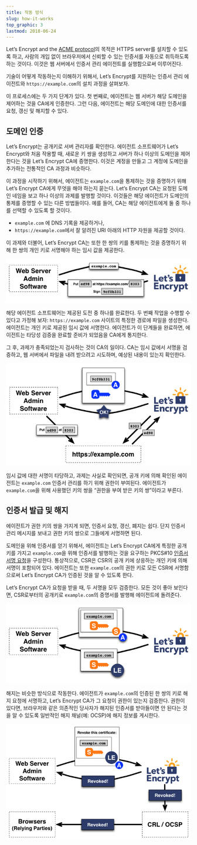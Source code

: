```yaml
---
title: 작동 방식
slug: how-it-works
top_graphic: 3
lastmod: 2018-06-24
---
```


Let’s Encrypt and the [ACME protocol](https://ietf-wg-acme.github.io/acme/)의 목적은 HTTPS server를 설치할 수 있도록 하고, 사람의 개입 없이 브라우저에서 신뢰할 수 있는 인증서를 자동으로 취득하도록 하는 것이다. 이것은 웹 서버에서 인증서 관리 에이전트를 실행함으로써 이루어진다.

기술이 어떻게 작동하는지 이해하기 위해서, Let’s Encrypt를 지원하는 인증서 관리 에이전트와 `https://example.com`의 설치 과정을 살펴보자.

이 프로세스에는 두 가지 단계가 있다. 첫 번째로, 에이전트는 웹 서버가 해당 도메인을 제어하는 것을 CA에게 인증한다. 그런 다음, 에이전트는 해당 도메인에 대한 인증서를 요청, 갱신 및 해지할 수 있다.

## 도메인 인증

Let’s Encrypt는 공개키로 서버 관리자를 확인한다. 에이전트 소프트웨어가 Let’s Encrypt와 처음 작용할 때, 새로운 키 쌍을 생성하고 서버가 하나 이상의 도메인을 제어한다는 것을 Let’s Encrypt CA에 증명한다. 이것은 계정을 만들고 그 계정에 도메인을 추가하는 전통적인 CA 과정과 비슷하다.

이 과정을 시작하기 위해서, 에이전트는 `example.com`을 통제하는 것을 증명하기 위해 Let’s Encrypt CA에게 무엇을 해야 하는지 묻는다. Let’s Encrypt CA는 요청된 도메인 네임을 보고 하나 이상의 과제를 발행할 것이다. 이것들은 해당 에이전트가 도메인의 통제를 증명할 수 있는 다른 방법들이다. 예를 들어, CA는 해당 에이전트에게 둘 중 하나를 선택할 수 있도록 할 것이다.

* `example.com` 에 DNS 기록을 제공하거나,
* `https://example.com`에서 잘 알려진 URI 아래의 HTTP 자원을 제공할 것이다.

이 과제와 더불어, Let’s Encrypt CA는 또한 한 쌍의 키를 통제하는 것을 증명하기 위해 한 쌍의 개인 키로 서명해야 하는 임시 값을 제공한다.

<div class="howitworks-figure">
<img alt="example.com을 검증하기 위해 과제를 요구한다"
     src="/images/howitworks_challenge.png"/>
</div>

해당 에이전트 소프트웨어는 제공된 도전 중 하나를 완료한다. 두 번째 작업을 수행할 수 있다고 가정해 보자: `https://example.com` 사이트의 특정한 경로에 파일을 생성한다. 에이전트는 개인 키로 제공된 임시 값에 서명한다. 에이전트가 이 단계들을 완료하면, 에이전트는 타당성 검증을 완료할 준비가 되었음을 CA에게 통지한다.

그 후, 과제가 충족되었는지 검사하는 것이 CA의 일이다. CA는 임시 값에서 서명을 검증하고, 웹 서버에서 파일을 내려 받으려고 시도하며, 예상된 내용이 있는지 확인한다.

<div class="howitworks-figure">
<img alt="example.com을 활동 허가를 요청하기"
     src="/images/howitworks_authorization.png"/>
</div>

임시 값에 대한 서명이 타당하고, 과제는 사실로 확인되면, 공개 키에 의해 확인된 에이전트는 `example.com` 인증서 관리를 하기 위해 권한이 부여된다. 에이전트가 `example.com`을 위해 사용했던 키의 쌍을 “권한을 부여 받은 키의 쌍”이라고 부른다.

## 인증서 발급 및 해지

에이전트가 권한 키의 쌍을 가지게 되면, 인증서 요청, 갱신, 폐지는 쉽다. 단지 인증서 관리 메시지를 보내고 권한 키의 쌍으로 그들에게 서명하면 된다.

도메인을 위해 인증서를 얻기 위해서, 에이전트는 Let’s Encrypt CA에게 특정한 공개 키를 가지고 `example.com`을 위해 인증서를 발행하는 것을 요구하는 PKCS#10 [인증서 서명 요청](https://tools.ietf.org/html/rfc2986)을 구성한다. 통상적으로, CSR은 CSR의 공개 키에 상응하는 개인 키에 의해 서명이 포함되어 있다. 에이전트는 또한 `example.com`의 권한 키로 모든 CSR에 서명함으로써 Let’s Encrypt CA가 인증된 것을 알 수 있도록 한다.

Let’s Encrypt CA가 요청을 받을 때, 두 서명을 모두 검증한다. 모든 것이 좋아 보인다면, CSR로부터의 공개키로 `example.com`의 증명서를 발행해 에이전트에 돌려준다.

<div class="howitworks-figure">
<img alt="example.com 자격증 요청"
     src="/images/howitworks_certificate.png"/>
</div>

해지는 비슷한 방식으로 작동한다. 에이전트가 `example.com`의 인증된 한 쌍의 키로 해지 요청에 서명하고, Let’s Encrypt CA가 그 요청이 권한이 있는지 검증한다. 권한이 있다면, 브라우저와 같은 의존적인 당사자가 해지된 인증서를 받아들이면 안 된다는 것을 알 수 있도록 일반적인 해지 채널(예: OCSP)에 해지 정보를 게시한다.

<div class="howitworks-figure">
<img alt="example.com에 대한 인증서 해지 요청"
     src="/images/howitworks_revocation.png"/>
</div>
